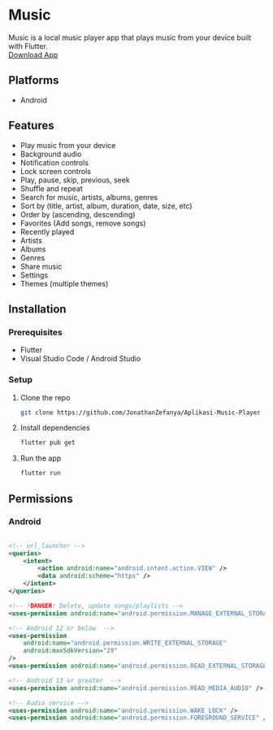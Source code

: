 # Music

Music is a local music player app that plays music from your device built with Flutter.
<br> <a href="https://github.com/JonathanZefanya/Aplikasi-Music-Player/blob/main/APK%20Jadi/Music.apk">Download App</a>

## Platforms

- Android

## Features

- Play music from your device
- Background audio
- Notification controls
- Lock screen controls
- Play, pause, skip, previous, seek
- Shuffle and repeat
- Search for music, artists, albums, genres
- Sort by (title, artist, album, duration, date, size, etc)
- Order by (ascending, descending)
- Favorites (Add songs, remove songs)
- Recently played
- Artists
- Albums
- Genres
- Share music
- Settings
- Themes (multiple themes)

## Installation

### Prerequisites

- Flutter
- Visual Studio Code / Android Studio 

### Setup

1. Clone the repo

   ```sh
   git clone https://github.com/JonathanZefanya/Aplikasi-Music-Player
   ```

2. Install dependencies

   ```sh
   flutter pub get
   ```

3. Run the app

   ```sh
   flutter run
   ```

## Permissions

### Android

```xml

<!-- url_launcher -->
<queries>
    <intent>
        <action android:name="android.intent.action.VIEW" />
        <data android:scheme="https" />
    </intent>
</queries>

<!-- !DANGER! Delete, update songs/playlists -->
<uses-permission android:name="android.permission.MANAGE_EXTERNAL_STORAGE" />

<!-- Android 12 or below  -->
<uses-permission
    android:name="android.permission.WRITE_EXTERNAL_STORAGE"
    android:maxSdkVersion="29"
/>
<uses-permission android:name="android.permission.READ_EXTERNAL_STORAGE" />

<!-- Android 13 or greater  -->
<uses-permission android:name="android.permission.READ_MEDIA_AUDIO" />

<!-- Audio service -->
<uses-permission android:name="android.permission.WAKE_LOCK" />
<uses-permission android:name="android.permission.FOREGROUND_SERVICE" />
```
